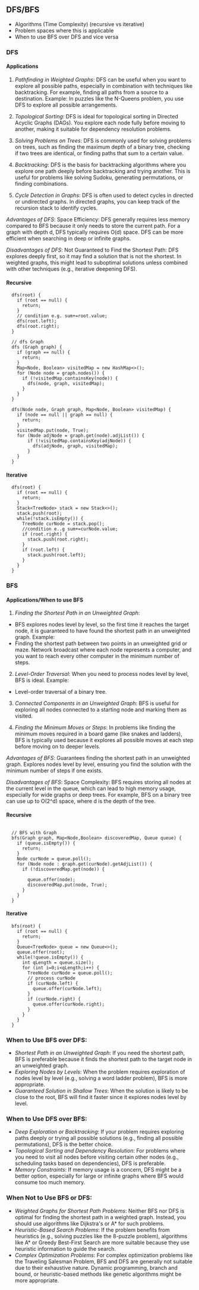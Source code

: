 ## DFS/BFS

- Algorithms (Time Complexity) (recursive vs iterative)
- Problem spaces where this is applicable
- When to use BFS over DFS and vice versa

### DFS

#### Applications
1. *Pathfinding in Weighted Graphs*:
DFS can be useful when you want to explore all possible paths, especially in combination with techniques like backtracking. For example, finding all paths from a source to a destination.
Example:
In puzzles like the N-Queens problem, you use DFS to explore all possible arrangements.

2. *Topological Sorting*:
DFS is ideal for topological sorting in Directed Acyclic Graphs (DAGs). You explore each node fully before moving to another, making it suitable for dependency resolution problems.

3. *Solving Problems on Trees*:
DFS is commonly used for solving problems on trees, such as finding the maximum depth of a binary tree, checking if two trees are identical, or finding paths that sum to a certain value.

4. *Backtracking*:
DFS is the basis for backtracking algorithms where you explore one path deeply before backtracking and trying another. This is useful for problems like solving Sudoku, generating permutations, or finding combinations.

5. *Cycle Detection in Graphs*:
DFS is often used to detect cycles in directed or undirected graphs. In directed graphs, you can keep track of the recursion stack to identify cycles.

*Advantages of DFS*:
Space Efficiency: DFS generally requires less memory compared to BFS because it only needs to store the current path. For a graph with depth d, DFS typically requires O(d) space.
DFS can be more efficient when searching in deep or infinite graphs.

*Disadvantages of DFS*:
Not Guaranteed to Find the Shortest Path: DFS explores deeply first, so it may find a solution that is not the shortest. In weighted graphs, this might lead to suboptimal solutions unless combined with other techniques (e.g., iterative deepening DFS).

#### Recursive

```
  dfs(root) {  
    if (root == null) {
      return;
    }
    // condition e.g. sum+=root.value;
    dfs(root.left);
    dfs(root.right);
  }

  // dfs Graph
  dfs (Graph graph) {
    if (graph == null) {
      return;
    }
    Map<Node, Boolean> visitedMap = new HashMap<>();
    for (Node node = graph.nodes()) {
      if (!visitedMap.containsKey(node)) {
        dfs(node, graph, visitedMap);
      }
    }
  }

  dfs(Node node, Graph graph, Map<Node, Boolean> visitedMap) {
    if (node == null || graph == null) {
      return;
    }
    visitedMap.put(node, True);
    for (Node adjNode = graph.get(node).adjList()) {
        if (!visitedMap.containsKey(adjNode)) {
          dfs(adjNode, graph, visitedMap);
        }
    }
  }
```

#### Iterative
```
  dfs(root) {
    if (root == null) {
      return;
    }
    Stack<TreeNode> stack = new Stack<>();
    stack.push(root);
    while(!stack.isEmpty()) {
      TreeNode curNode = stack.pop();
      //condition e..g sum+=curNode.value;
      if (root.right) {
        stack.push(root.right);
      }
      if (root.left) {
        stack.push(root.left);
      }
    }
  }
```

### BFS

#### Applications/When to use BFS
1. *Finding the Shortest Path in an Unweighted Graph*:
- BFS explores nodes level by level, so the first time it reaches the target node, it is guaranteed to have found the shortest path in an unweighted graph.
Example:
- Finding the shortest path between two points in an unweighted grid or maze.
Network broadcast where each node represents a computer, and you want to reach every other computer in the minimum number of steps.

2. *Level-Order Traversal*:
When you need to process nodes level by level, BFS is ideal.
Example:
- Level-order traversal of a binary tree.

3. *Connected Components in an Unweighted Graph*:
BFS is useful for exploring all nodes connected to a starting node and marking them as visited.

4. *Finding the Minimum Moves or Steps*:
In problems like finding the minimum moves required in a board game (like snakes and ladders), BFS is typically used because it explores all possible moves at each step before moving on to deeper levels.

*Advantages of BFS*:
Guarantees finding the shortest path in an unweighted graph.
Explores nodes level by level, ensuring you find the solution with the minimum number of steps if one exists.

*Disadvantages of BFS*:
Space Complexity: BFS requires storing all nodes at the current level in the queue, which can lead to high memory usage, especially for wide graphs or deep trees. 
For example, BFS on a binary tree can use up to O(2^d) space, where d is the depth of the tree.

#### Recursive
```

  // BFS with Graph
  bfs(Graph graph, Map<Node,Boolean> discoveredMap, Queue queue) {
    if (queue.isEmpty()) {
      return;
    }
    Node curNode = queue.poll();
    for (Node node : graph.get(curNode).getAdjList()) {
      if (!discoveredMap.get(node)) {
       
        queue.offer(node);
        discoveredMap.put(node, True);
      }
    }
  }
```

#### Iterative
```
  bfs(root) {
    if (root == null) {
      return;
    }
    Queue<TreeNode> queue = new Queue<>();
    queue.offer(root);
    while(!queue.isEmpty()) {
      int qLength = queue.size();
      for (int i=0;i<qLength;i++) {
        TreeNode curNode = queue.poll();
        // process curNode
        if (curNode.left) {
          queue.offer(curNode.left);
        }
        if (curNode.right) {
          queue.offer(curNode.right);
        }
      }
    }
  }
```

### When to Use BFS over DFS:
- *Shortest Path in an Unweighted Graph*: If you need the shortest path, BFS is preferable because it finds the shortest path to the target node in an unweighted graph.
- *Exploring Nodes by Levels*: When the problem requires exploration of nodes level by level (e.g., solving a word ladder problem), BFS is more appropriate.
- *Guaranteed Solution in Shallow Trees*: When the solution is likely to be close to the root, BFS will find it faster since it explores nodes level by level.

### When to Use DFS over BFS:
- *Deep Exploration or Backtracking*: If your problem requires exploring paths deeply or trying all possible solutions (e.g., finding all possible permutations), DFS is the better choice.
- *Topological Sorting and Dependency Resolution*: For problems where you need to visit all nodes before visiting certain other nodes (e.g., scheduling tasks based on dependencies), DFS is preferable.
- *Memory Constraints*: If memory usage is a concern, DFS might be a better option, especially for large or infinite graphs where BFS would consume too much memory.

### When Not to Use BFS or DFS:
- *Weighted Graphs for Shortest Path Problems*: Neither BFS nor DFS is optimal for finding the shortest path in a weighted graph. Instead, you should use algorithms like Dijkstra's or A* for such problems.
- *Heuristic-Based Search Problems*: If the problem benefits from heuristics (e.g., solving puzzles like the 8-puzzle problem), algorithms like A* or Greedy Best-First Search are more suitable because they use heuristic information to guide the search.
- *Complex Optimization Problems*: For complex optimization problems like the Traveling Salesman Problem, BFS and DFS are generally not suitable due to their exhaustive nature. Dynamic programming, branch and bound, or heuristic-based methods like genetic algorithms might be more appropriate.
